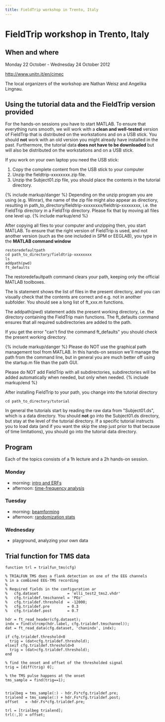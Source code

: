 ```yaml
---
title: FieldTrip workshop in Trento, Italy
---
```


# FieldTrip workshop in Trento, Italy

## When and where

Monday 22 October - Wednesday 24 October 2012

<http://www.unitn.it/en/cimec>

The local organizers of the workshop are Nathan Weisz and Angelika Lingnau.

## Using the tutorial data and the FieldTrip version provided

For the hands-on sessions you have to start MATLAB. To ensure that everything runs smooth, we will work with a **clean and well-tested** version of FieldTrip that is distributed on the workstations and on a USB stick. You should **not** work with an old version you might already have installed in the past. Furthermore, the tutorial data **does not have to be downloaded** but will also be distributed on the workstations and on a USB stick.

If you work on your own laptop you need the USB stick:

1.  Copy the complete content from the USB stick to your computer
2.  Unzip the fieldtrip-xxxxxxxx.zip file.
3.  Unzip the Subject01.zip file, you should place the contents in the tutorial directory.

{% include markup/danger %}
Depending on the unzip program you are using (e.g. Winrar), the name of the zip file might also appear as directiory, resulting in path_to_directory/fieldtrip-xxxxxxxx/fieldtrip-xxxxxxxx, i.e. the FieldTrip directory in a FieldTrip directory. Please fix that by moving all files one level up.
{% include markup/end %}

After copying all files to your computer and unzipping then, you start MATLAB. To ensure that the right version of FieldTrip is used, and not another version (such as the one included in SPM or EEGLAB), you type in the **MATLAB command window**

    restoredefaultpath
    cd path_to_directory/fieldtrip-xxxxxxxx
    ls
    addpath(pwd)
    ft_defaults

The restoredefaultpath command clears your path, keeping only the official MATLAB toolboxes.

The ls statement shows the list of files in the present directory, and you can visually check that the contents are correct and e.g. not in another subfolder. You should see a long list of ft_xxx.m functions.

The addpath(pwd) statement adds the present working directory, i.e. the directory containing the FieldTrip main functions. The ft_defaults command ensures that all required subdirectories are added to the path.

If you get the error "can't find the command ft_defaults" you should check the present working directory.

{% include markup/danger %}
Please do NOT use the graphical path management tool from MATLAB. In this hands-on session we'll manage the path from the command line, but in general you are much better off using the startup.m file than the path GUI.

Please do NOT add FieldTrip with all subdirectories, subdirectories will be added automatically when needed, but only when needed.
{% include markup/end %}

After installing FieldTrip to your path, you change into the tutorial directory

    cd path_to_directory/tutorial

In general the tutorials start by reading the raw data from "Subject01.ds", which is a data directory. You should **not** go into the Subject01.ds directory, but stay at the level of the tutorial directory. If a specific tutorial instructs you to load data (and if you want the skip the step just prior to that because of time limitations), you should go into the tutorial data directory.

## Program

Each of the topics consists of a 1h lecture and a 2h hands-on session.

### Monday

-   morning: [intro and ERFs](/tutorial/eventrelatedaveraging)
-   afternoon: [time-frequency analysis](/tutorial/timefrequencyanalysis)

### Tuesday

-   morning: [beamforming](/tutorial/beamformer)
-   afternoon: [randomization stats](/tutorial/cluster_permutation_timelock)

### Wednesday

-   playground, analyzing your own data

## Trial function for TMS data

    function trl = trialfun_tms(cfg)

    % TRIALFUN_TMS does a flank detection on one of the EEG channels
    % in a combined EEG-TMS recording
    %
    % Required fields in the configuration ar
    %   cfg.dataset             = 'elli_test2_tms2.vhdr'
    %   cfg.trialdef.tmschannel = 'POz'
    %   cfg.trialdef.threshold  = -12000;
    %   cfg.trialdef.pre        = 0.3
    %   cfg.trialdef.post       = 0.7

    hdr = ft_read_header(cfg.dataset);
    indx = find(strcmp(hdr.label, cfg.trialdef.tmschannel));
    dat = ft_read_data(cfg.dataset, 'chanindx', indx);

    if cfg.trialdef.threshold<0
      trig = (dat<cfg.trialdef.threshold);
    elseif cfg.trialdef.threshold>0
      trig = (dat>cfg.trialdef.threshold);
    end

    % find the onset and offset of the thresholded signal
    trig = [diff(trig) 0];

    % the TMS pulse happens at the onset
    tms_sample = find(trig==1);


    trialbeg = tms_sample(:) - hdr.Fs*cfg.trialdef.pre;
    trialend = tms_sample(:) + hdr.Fs*cfg.trialdef.post;
    offset   = -hdr.Fs*cfg.trialdef.pre;

    trl = [trialbeg trialend];
    trl(:,3) = offset;

